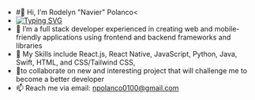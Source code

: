 - #👋 Hi, I’m Rodelyn "Navier" Polanco<
- [![Typing SVG](https://readme-typing-svg.demolab.com/?lines=Self-taught+Software+Developer;Techpreneur;Web3+Enthusiast)](https://git.io/typing-svg)
- 👀 I’m a full stack developer experienced in creating web and mobile-friendly applications using frontend and backend frameworks and libraries 
- 🌱 My Skills include React.js, React Native, JavaScript, Python, Java, Swift, HTML, and CSS/Tailwind CSS, 
- 💞️to collaborate on new and interesting project that will challenge me to become a better developer 
- 📫 Reach me via email: npolanco0100@gmail.com

<!---
Navip10/Navip10 is a ✨ special ✨ repository because its `README.md` (this file) appears on your GitHub profile.
You can click the Preview link to take a look at your changes.
--->
